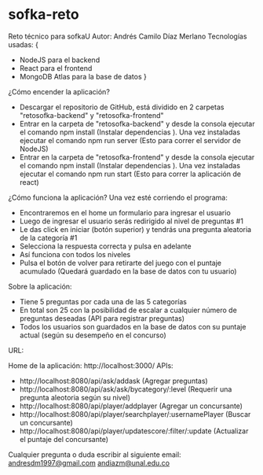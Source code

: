 # sofka-reto
Reto técnico para sofkaU
Autor: Andrés Camilo Díaz Merlano
Tecnologías usadas: {
- NodeJS para el backend
- React para el frontend
- MongoDB Atlas para la base de datos
}

¿Cómo encender la aplicación?

- Descargar el repositorio de GitHub, está dividido en 2 carpetas "retosofka-backend" y "retosofka-frontend"
- Entrar en la carpeta de "retosofka-backend" y desde la consola ejecutar el comando npm install (Instalar dependencias ). Una vez instaladas ejecutar el comando npm run server (Esto para correr el servidor de NodeJS)
- Entrar en la carpeta de "retosofka-frontend" y desde la consola ejecutar el comando npm install (Instalar dependencias ). Una vez instaladas ejecutar el comando npm run start (Esto para correr la aplicación de react)

¿Cómo funciona la aplicación?
Una vez esté corriendo el programa:
- Encontraremos en el home un formulario para ingresar el usuario
- Luego de ingresar el usuario serás redirigido al nivel de preguntas #1
- Le das click en iniciar (botón superior) y tendrás una pregunta aleatoria de la categoría #1
- Selecciona la respuesta correcta y pulsa en adelante 
- Así funciona con todos los niveles
- Pulsa el botón de volver para retirarte del juego con el puntaje acumulado (Quedará guardado en la base de datos con tu usuario)

Sobre la aplicación:
- Tiene 5 preguntas por cada una de las 5 categorías
- En total  son  25 con la posibilidad de escalar a cualquier número de preguntas deseadas (API para registrar preguntas) 
- Todos los usuarios son guardados en la base de datos con su puntaje actual (según su desempeño en el concurso)

URL:

Home de la aplicación: http://localhost:3000/
APIs:
- http://localhost:8080/api/ask/addask (Agregar preguntas)
- http://localhost:8080/api/ask/ask/bycategory/:level (Requerir una pregunta aleotoria según su nivel)
- http://localhost:8080/api/player/addplayer (Agregar un concursante)
- http://localhost:8080/api/player/searchplayer/:usernamePlayer (Buscar un concursante)
- http://localhost:8080/api/player/updatescore/:filter/:update (Actualizar el puntaje del concursante)


Cualquier pregunta o duda escribir al siguiente email:
andresdm1997@gmail.com
andiazm@unal.edu.co
